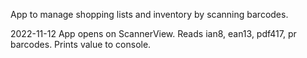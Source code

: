 App to manage shopping lists and inventory by scanning barcodes. 

2022-11-12 App opens on ScannerView.  Reads ian8, ean13, pdf417, pr barcodes.  Prints value to console.

